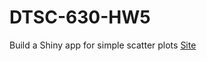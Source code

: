 # DTSC-630-HW5
Build a Shiny app for simple scatter plots
<a href="https://bofan.shinyapps.io/DTSC630_HW5/" target="_blank">Site</a>
